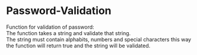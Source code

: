 # Password-Validation
Function for validation of password:  
The function takes a string and validate that string.  
The string must contain alphabits, numbers and special characters this way the function will return true and the string will be validated.

